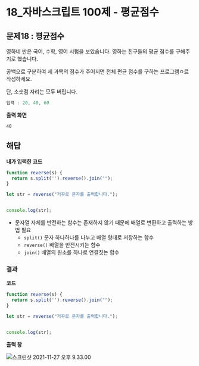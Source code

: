 # 18_자바스크립트 100제 - 평균점수

## 문제18 : 평균점수

영하네 반은 국어, 수학, 영어 시험을 보았습니다. 영하는 친구들의 평균 점수를 구해주기로 했습니다.

공백으로 구분하여 세 과목의 점수가 주어지면 전체 편균 점수를 구하는 프로그램ㅇ르 작성하세요.

단, 소숫점 자리는 모두 버립니다.

```js
입력 : 20, 40, 60
```



**출력 화면**

```
40
```





## 해답

**내가 입력한 코드**

```js
function reverse(s) {
  return s.split('').reverse().join("");
}

let str = reverse("거꾸로 문자를 출력합니다.");


console.log(str);
```

* 문자열 자체를 반전하는 함수는 존재하지 않기 때문에 배열로 변환하고 출력하는 방법 필요
  * `split()` 문자 하나하나를 나누고 배열 형태로 저장하는 함수
  * `reverse()` 배열을 반전시키는 함수
  * `join()` 배열의 원소를 하나로 연결짓는 함수









### 결과

**코드**

```js
function reverse(s) {
  return s.split('').reverse().join("");
}

let str = reverse("거꾸로 문자를 출력합니다.");


console.log(str);
```





**출력 창** 

![스크린샷 2021-11-27 오후 9.33.00](/Users/MisternB/Library/Application%2520Support/typora-user-images/%25E1%2584%2589%25E1%2585%25B3%25E1%2584%258F%25E1%2585%25B3%25E1%2584%2585%25E1%2585%25B5%25E1%2586%25AB%25E1%2584%2589%25E1%2585%25A3%25E1%2586%25BA%25202021-11-27%2520%25E1%2584%258B%25E1%2585%25A9%25E1%2584%2592%25E1%2585%25AE%25209.33.00.png)